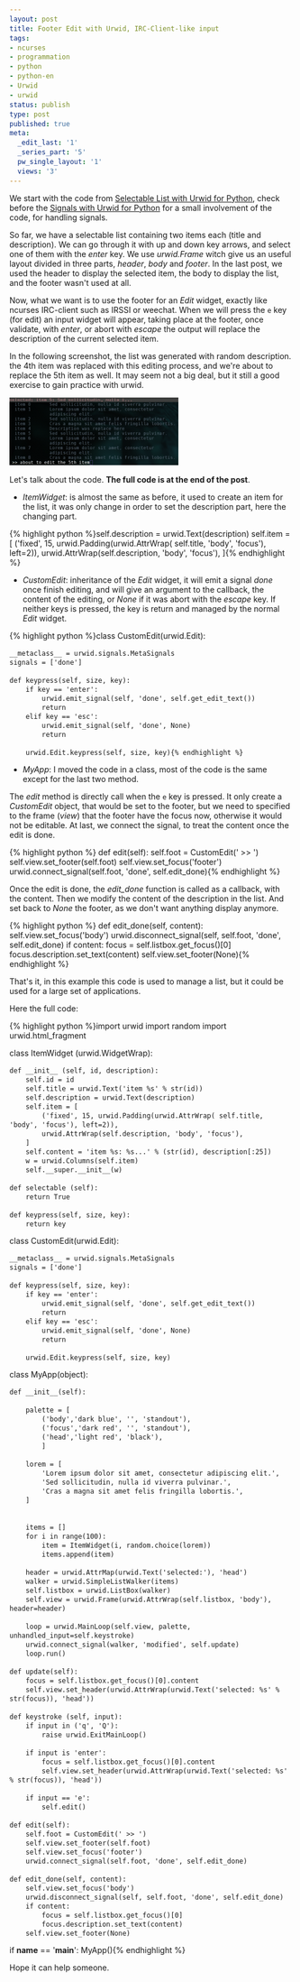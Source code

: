 ```yaml
---
layout: post
title: Footer Edit with Urwid, IRC-Client-like input
tags:
- ncurses
- programmation
- python
- python-en
- Urwid
- urwid
status: publish
type: post
published: true
meta:
  _edit_last: '1'
  _series_part: '5'
  pw_single_layout: '1'
  views: '3'
---
```

We start with the code from [Selectable List with Urwid for Python][1], check
before the [Signals with Urwid for Python][2] for a small involvement of the
code, for handling signals.

So far, we have a selectable list containing two items each (title and description). We
can go through it with up and down key arrows, and select one of them with the *enter*
key. We use *urwid.Frame* witch give us an useful layout divided in three
parts, *header*, *body* and *footer*. In the last post, we used the header to
display the selected item, the body to display the list, and the footer wasn't
used at all.

Now, what we want is to use the footer for an *Edit* widget, exactly like ncurses
IRC-client such as IRSSI or weechat. When we will press the `e` key (for edit)
an input widget will appear, taking place at the footer, once validate, with *enter*, or abort with *escape*
the output will replace the description of the current selected item.

In the following screenshot, the list was generated with random description.
the 4th item was replaced with this editing process, and we're about to replace the 5th item as well. It may seem not
a big deal, but it still a good exercise to gain practice with urwid.

<a href="/img/urwid-edit.png"><img src="/img/urwid-edit-300x120.png" alt="Urwid Edit" title="urwid-edit" width="300" height="120" class="size-medium wp-image-2548" /></a>

Let's talk about the code. **The full code is at the end of the post**.

- *ItemWidget*: is almost the same as before, it used to create an item for the
  list, it was only change in order to set the description part, here the changing part.

{% highlight python %}self.description = urwid.Text(description)
self.item = [
    ('fixed', 15, urwid.Padding(urwid.AttrWrap( self.title, 'body', 'focus'), left=2)),
    urwid.AttrWrap(self.description, 'body', 'focus'),
]{% endhighlight %}


- *CustomEdit*: inheritance of the *Edit* widget, it will emit a signal *done*
  once finish editing, and will give an argument to the callback, the content
  of the editing, or *None* if it was abort with the *escape* key. If neither
  keys is pressed, the key is return and managed by the normal *Edit* widget.

{% highlight python %}class CustomEdit(urwid.Edit):

    __metaclass__ = urwid.signals.MetaSignals
    signals = ['done']

    def keypress(self, size, key):
        if key == 'enter':
            urwid.emit_signal(self, 'done', self.get_edit_text())
            return
        elif key == 'esc':
            urwid.emit_signal(self, 'done', None)
            return

        urwid.Edit.keypress(self, size, key){% endhighlight %}



- *MyApp*: I moved the code in a class, most of the code is the same except for
  the last two method.

The *edit* method is directly call when the `e` key is pressed. It only create
a *CustomEdit* object, that would be set to the footer, but we need to
specified to the frame (*view*) that the footer have the focus now, otherwise it
would not be editable. At last, we connect the signal, to treat the content
once the edit is done.

{% highlight python %}    def edit(self):
        self.foot = CustomEdit(' >> ')
        self.view.set_footer(self.foot)
        self.view.set_focus('footer')
        urwid.connect_signal(self.foot, 'done', self.edit_done){% endhighlight %}

Once the edit is done, the *edit_done* function is called as a callback, with
the content. Then we modify the content of the description in the list. And set
back to *None* the footer, as we don't want anything display anymore.

{% highlight python %}    def edit_done(self, content):
        self.view.set_focus('body')
        urwid.disconnect_signal(self, self.foot, 'done', self.edit_done)
        if content:
            focus = self.listbox.get_focus()[0]
            focus.description.set_text(content)
        self.view.set_footer(None){% endhighlight %}

That's it, in this example this code is used to manage a list, but it could be
used for a large set of applications.

Here the full code:

{% highlight python %}import urwid
import random
import urwid.html_fragment

class ItemWidget (urwid.WidgetWrap):

    def __init__ (self, id, description):
        self.id = id
        self.title = urwid.Text('item %s' % str(id))
        self.description = urwid.Text(description)
        self.item = [
            ('fixed', 15, urwid.Padding(urwid.AttrWrap( self.title, 'body', 'focus'), left=2)),
            urwid.AttrWrap(self.description, 'body', 'focus'),
        ]
        self.content = 'item %s: %s...' % (str(id), description[:25])
        w = urwid.Columns(self.item)
        self.__super.__init__(w)

    def selectable (self):
        return True

    def keypress(self, size, key):
        return key

class CustomEdit(urwid.Edit):

    __metaclass__ = urwid.signals.MetaSignals
    signals = ['done']

    def keypress(self, size, key):
        if key == 'enter':
            urwid.emit_signal(self, 'done', self.get_edit_text())
            return
        elif key == 'esc':
            urwid.emit_signal(self, 'done', None)
            return

        urwid.Edit.keypress(self, size, key)

class MyApp(object):

    def __init__(self):

        palette = [
            ('body','dark blue', '', 'standout'),
            ('focus','dark red', '', 'standout'),
            ('head','light red', 'black'),
            ]

        lorem = [
            'Lorem ipsum dolor sit amet, consectetur adipiscing elit.',
            'Sed sollicitudin, nulla id viverra pulvinar.',
            'Cras a magna sit amet felis fringilla lobortis.',
        ]


        items = []
        for i in range(100):
            item = ItemWidget(i, random.choice(lorem))
            items.append(item)

        header = urwid.AttrMap(urwid.Text('selected:'), 'head')
        walker = urwid.SimpleListWalker(items)
        self.listbox = urwid.ListBox(walker)
        self.view = urwid.Frame(urwid.AttrWrap(self.listbox, 'body'), header=header)

        loop = urwid.MainLoop(self.view, palette, unhandled_input=self.keystroke)
        urwid.connect_signal(walker, 'modified', self.update)
        loop.run()
    
    def update(self):
        focus = self.listbox.get_focus()[0].content
        self.view.set_header(urwid.AttrWrap(urwid.Text('selected: %s' % str(focus)), 'head'))

    def keystroke (self, input):
        if input in ('q', 'Q'):
            raise urwid.ExitMainLoop()

        if input is 'enter':
            focus = self.listbox.get_focus()[0].content
            self.view.set_header(urwid.AttrWrap(urwid.Text('selected: %s' % str(focus)), 'head'))

        if input == 'e':
            self.edit()

    def edit(self):
        self.foot = CustomEdit(' >> ')
        self.view.set_footer(self.foot)
        self.view.set_focus('footer')
        urwid.connect_signal(self.foot, 'done', self.edit_done)

    def edit_done(self, content):
        self.view.set_focus('body')
        urwid.disconnect_signal(self, self.foot, 'done', self.edit_done)
        if content:
            focus = self.listbox.get_focus()[0]
            focus.description.set_text(content)
        self.view.set_footer(None)

if __name__ == '__main__':
    MyApp(){% endhighlight %}


Hope it can help someone.

[1]: http://www.nicosphere.net/selectable-list-with-urwid-for-python-2542/
[2]: http://www.nicosphere.net/signals-with-urwid-for-python-2545/
